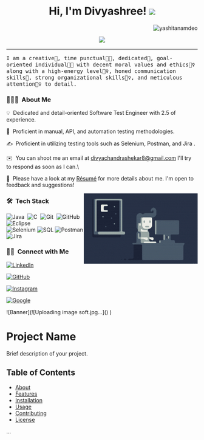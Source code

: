 <h1 align="center">
Hi, I'm Divyashree!
  <img src="https://media.giphy.com/media/hvRJCLFzcasrR4ia7z/giphy.gif" width="30"></h1>
 <img src="https://komarev.com/ghpvc/?username=yashitanamdeo&label=Profile%20Views&color=0e75b6&style=flat" align='right' alt="yashitanamdeo" />
<!--  <img src="https://gpvc.arturio.dev/yashitanamdeo" alt="Profile views" align='right'/> <a href="https://github.com/yashitanamdeo/yashitanamdeo/"> </a> update  -->

<br/>

<!-- Typing SVG by DenverCoder1 - https://github.com/DenverCoder1/readme-typing-svg -->
<p align="center">
  <a href="https://github.com/DenverCoder1/readme-typing-svg"><img src="https://readme-typing-svg.herokuapp.com?lines=Software+Test+Engineer;DS%20|%20AI%20|%20ML%20Enthusiastic;Always%20learning%20new%20things&center=true&width=380&height=45"></a>
</p>
<hr/>
<samp>
I am a creative🎡, time punctual👩‍🎓, dedicated🎯, goal-oriented individual👩‍💻 with decent moral values and ethics🙇‍♀️ along with a high-energy level🤹‍♀️, honed communication skills👐, strong organizational skills👮‍♀️, and meticulous attention🕵️‍♀️ to detail.
</samp>


### 👨🏻‍💻 &nbsp;About Me

💡 &nbsp;Dedicated and detail-oriented Software Test Engineer with 2.5 of experience.

🌱 &nbsp;Proficient in manual, API, and automation testing methodologies.

✍️ &nbsp;Proficient in utilizing testing tools such as Selenium, Postman, and Jira
.

✉️ &nbsp;You can shoot me an email at divyachandrashekar8@gmail.com I'll try to respond as soon as I can.\

📄 &nbsp;Please have a look at my [Résumé](https://www.adityavsingh.com/resume.html) for more details about me. I'm open to feedback and suggestions!

<img alt="Night Coding" src="https://raw.githubusercontent.com/AVS1508/AVS1508/master/assets/Night-Coding.gif" align="right"/>

### 🛠 &nbsp;Tech Stack


![Java](https://img.shields.io/badge/-Java-05122A?style=flat&logo=Java&logoColor=FFA518)&nbsp;
![C](https://img.shields.io/badge/-C-05122A?style=flat&logo=C&logoColor=A8B9CC)&nbsp;
![Git](https://img.shields.io/badge/-Git-05122A?style=flat&logo=git)&nbsp;
![GitHub](https://img.shields.io/badge/-GitHub-05122A?style=flat&logo=github)&nbsp;
![Eclipse](https://img.shields.io/badge/-Eclipse-05122A?style=flat&logo=eclipse-ide&logoColor=2C2255)\
![Selenium](https://img.shields.io/badge/Selenium-Testing-green?style=flat-square&logo=selenium)
![SQL](https://img.shields.io/badge/SQL-Database-blue?style=flat-square&logo=sql)
![Postman](https://img.shields.io/badge/Postman-Testing-orange?style=flat-square&logo=postman)
![Jira](https://img.shields.io/badge/Jira-Project_Management-blue?style=flat-square&logo=jira)

### 🤝🏻 &nbsp;Connect with Me

<p align="center">
  
[![LinkedIn](https://img.shields.io/badge/LinkedIn-Profile-blue?style=flat-square&logo=linkedin)](https://www.linkedin.com/in/divyashree-c-391300258)
  
[![GitHub](https://img.shields.io/badge/GitHub-Profile-blue?style=flat-square&logo=github)](https://github.com/Divyayogesha)

[![Instagram](https://img.shields.io/badge/Instagram-Profile-blue?style=flat-square&logo=instagram)](https://www.instagram.com/Divyayogesha)

[![Google](https://img.shields.io/badge/Gmail-Email-red?style=flat-square&logo=google)](mailto:divyachandrashekar8@email.com)
</p>
![Banner](![Uploading image soft.jpg…]()
)

# Project Name

Brief description of your project.

## Table of Contents
- [About](#about)
- [Features](#features)
- [Installation](#installation)
- [Usage](#usage)
- [Contributing](#contributing)
- [License](#license)

...










